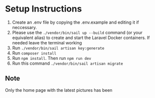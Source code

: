 # Setup Instructions
1. Create an .env file by copying the .env.example and editing it if neccessary.
2. Please use the `./vendor/bin/sail up --build` command (or your equivalent alias) to create and start the Laravel Docker containers. If needed leave the terminal working
3. Run `./vendor/bin/sail artisan key:generate`
4. Run `composer install`
5. Run `npm install`. Then run `npm run dev`
6. Run this command `./vendor/bin/sail artisan migrate`
## Note
Only the home page with the latest pictures has been 
